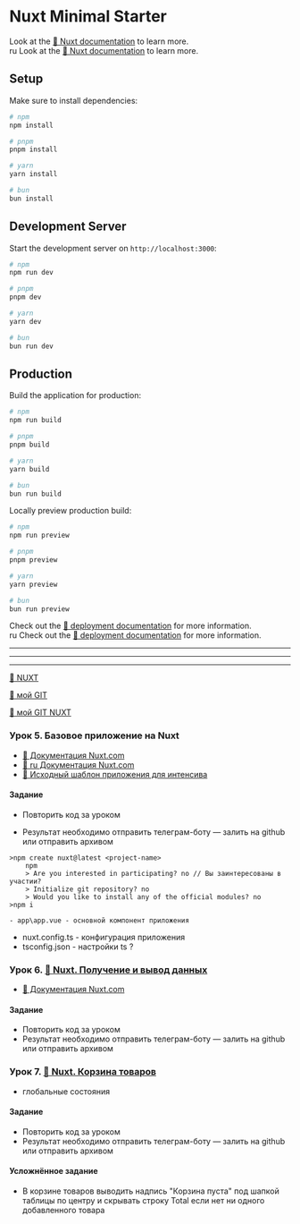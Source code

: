 # Nuxt Minimal Starter

Look at the [🔗 Nuxt documentation](https://nuxt.com/docs/getting-started/introduction) to learn more.  
ru Look at the [🔗 Nuxt documentation](https://nuxt-ru.vercel.app/docs/getting-started/introduction) to learn more.  

## Setup

Make sure to install dependencies:

```bash
# npm
npm install

# pnpm
pnpm install

# yarn
yarn install

# bun
bun install
```

## Development Server

Start the development server on `http://localhost:3000`:

```bash
# npm
npm run dev

# pnpm
pnpm dev

# yarn
yarn dev

# bun
bun run dev
```

## Production

Build the application for production:

```bash
# npm
npm run build

# pnpm
pnpm build

# yarn
yarn build

# bun
bun run build
```

Locally preview production build:

```bash
# npm
npm run preview

# pnpm
pnpm preview

# yarn
yarn preview

# bun
bun run preview
```

Check out the [🔗 deployment documentation](https://nuxt.com/docs/getting-started/deployment) for more information.  
ru Check out the [🔗 deployment documentation](https://nuxt-ru.vercel.app/docs/getting-started/deployment) for more information.  


---
---
---

[🔗 NUXT](https://nuxt-ru.vercel.app/docs/getting-started/introduction)

[🔗 мой GIT](https://github.com/illicchpv/glo-wb)

[🔗 мой GIT NUXT](https://github.com/illicchpv/glo-wb-nuxt)

### Урок 5. Базовое приложение на Nuxt

- [🔗 Документация Nuxt.com](https://nuxt.com/)
- [🔗 ru Документация Nuxt.com](https://nuxt-ru.vercel.app/)
- [🔗 Исходный шаблон приложения для интенсива](https://github.com/Velmoren/wb-nuxt/tree/new-template)

#### Задание

- Повторить код за уроком

- Результат необходимо отправить телеграм-боту — залить на github или отправить архивом
```
>npm create nuxt@latest <project-name>
	npm
	> Are you interested in participating? no // Вы заинтересованы в участии?
	> Initialize git repository? no
	> Would you like to install any of the official modules? no
>npm i
```

	- app\app.vue - основной компонент приложения
  - nuxt.config.ts - конфигурация приложения
  - tsconfig.json - настройки ts ?

### Урок 6. [🔗 Nuxt. Получение и вывод данных](https://glo-academy.org/wb_js_lesson6)

- [🔗 Документация Nuxt.com](https://nuxt.com/)

#### Задание

- Повторить код за уроком
- Результат необходимо отправить телеграм-боту — залить на github или отправить архивом


### Урок 7. [🔗 Nuxt. Корзина товаров](https://glo-academy.org/wb_js_lesson7)

- глобальные состояния

#### Задание

- Повторить код за уроком
- Результат необходимо отправить телеграм-боту — залить на github или отправить архивом

#### Усложнённое задание

- В корзине товаров выводить надпись "Корзина пуста" под шапкой таблицы по центру и скрывать строку Total если нет ни одного добавленного товара